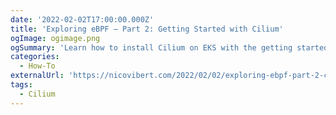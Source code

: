```yaml
---
date: '2022-02-02T17:00:00.000Z'
title: 'Exploring eBPF – Part 2: Getting Started with Cilium'
ogImage: ogimage.png
ogSummary: 'Learn how to install Cilium on EKS with the getting started guide'
categories:
  - How-To
externalUrl: 'https://nicovibert.com/2022/02/02/exploring-ebpf-part-2-cilium/'
tags:
  - Cilium
---
```

